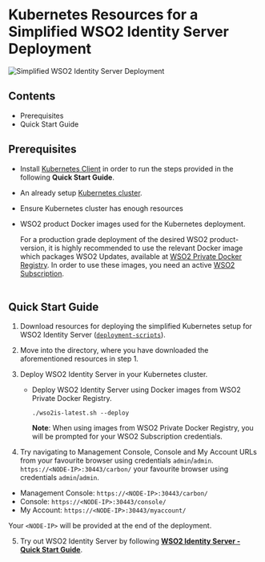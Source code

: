 # Kubernetes Resources for a Simplified WSO2 Identity Server Deployment

![Simplified WSO2 Identity Server Deployment](wso2is-simplified.png)

## Contents

* Prerequisites
* Quick Start Guide

## Prerequisites

* Install [Kubernetes  Client](https://kubernetes.io/docs/tasks/tools/install-kubectl/) in order to run the steps
  provided in the following **Quick Start Guide**.

* An already setup [Kubernetes cluster](https://kubernetes.io/docs/setup).

* Ensure Kubernetes cluster has enough resources

* WSO2 product Docker images used for the Kubernetes deployment.

  For a production grade deployment of the desired WSO2 product-version, it is highly recommended to use the relevant
  Docker image which packages WSO2 Updates, available at [WSO2 Private Docker Registry](https://docker.wso2.com/). In order
  to use these images, you need an active [WSO2 Subscription](https://wso2.com/subscription).
  <br><br>

## Quick Start Guide

1. Download resources for deploying the simplified Kubernetes setup for WSO2 Identity Server ([`deployment-scripts`](deployment-scripts)).

2. Move into the directory, where you have downloaded the aforementioned resources in step 1.

3. Deploy WSO2 Identity Server in your Kubernetes cluster.
    
    * Deploy WSO2 Identity Server using Docker images from WSO2 Private Docker Registry.
    
        ```
        ./wso2is-latest.sh --deploy
        ```
      **Note**: When using images from WSO2 Private Docker Registry, you will be prompted for your WSO2 Subscription credentials.

4. Try navigating to Management Console, Console and My Account URLs from your favourite browser using credentials `admin`/`admin`.
`https://<NODE-IP>:30443/carbon/` your favourite browser using credentials `admin`/`admin`.


  * Management Console: `https://<NODE-IP>:30443/carbon/`
  * Console: `https://<NODE-IP>:30443/console/`
  * My Account: `https://<NODE-IP>:30443/myaccount/`
  
  Your `<NODE-IP>` will be provided at the end of the deployment.

5. Try out WSO2 Identity Server by following **[WSO2 Identity Server - Quick Start Guide](https://is.docs.wso2.com/en/6.1.0/get-started/quick-start-guide/)**.
